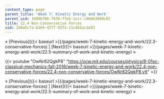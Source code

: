 ```yaml
---
content_type: page
parent_title: 'Week 7: Kinetic Energy and Work'
parent_uid: 1099b766-7930-f7e5-1ccc-c80d63899c02
title: 22.4 Non-Conservative Forces
uid: 2b8a5c7a-b184-4277-93fa-11cd61acda93
---
```


« [Previous]({{< baseurl >}}/pages/week-7-kinetic-energy-and-work/22.3-conservative-forces) | [Next]({{< baseurl >}}/pages/week-7-kinetic-energy-and-work/22.5-summary-of-work-and-kinetic-energy) »

{{< youtube "OwNr82QgkP8" "https://ocw.mit.edu/courses/physics/8-01sc-classical-mechanics-fall-2016/week-7-kinetic-energy-and-work/22.4-non-conservative-forces/22.4-non-conservative-forces/OwNr82QgkP8.vtt" >}}

« [Previous]({{< baseurl >}}/pages/week-7-kinetic-energy-and-work/22.3-conservative-forces) | [Next]({{< baseurl >}}/pages/week-7-kinetic-energy-and-work/22.5-summary-of-work-and-kinetic-energy) »